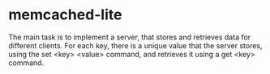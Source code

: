 # memcached-lite
The main task is to implement a server, that stores and retrieves data for different clients. For each key, there is a unique value that the server stores, using the set &lt;key> &lt;value> command, and retrieves it using a get &lt;key> command.
